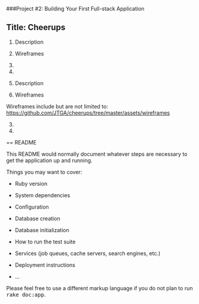 ###Project #2: Building Your First Full-stack Application

## Title: Cheerups

1.  Description
2.  Wireframes
3.
4.



1.  Description

2.  Wireframes

Wireframes include but are not limited to: 
https://github.com/JTGA/cheerups/tree/master/assets/wireframes

3.

4.





















== README

This README would normally document whatever steps are necessary to get the
application up and running.

Things you may want to cover:

* Ruby version

* System dependencies

* Configuration

* Database creation

* Database initialization

* How to run the test suite

* Services (job queues, cache servers, search engines, etc.)

* Deployment instructions

* ...


Please feel free to use a different markup language if you do not plan to run
<tt>rake doc:app</tt>.
